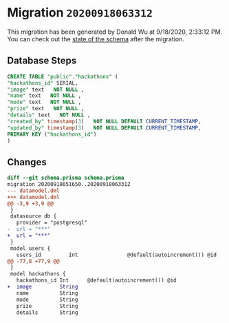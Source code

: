 # Migration `20200918063312`

This migration has been generated by Donald Wu at 9/18/2020, 2:33:12 PM.
You can check out the [state of the schema](./schema.prisma) after the migration.

## Database Steps

```sql
CREATE TABLE "public"."hackathons" (
"hackathons_id" SERIAL,
"image" text   NOT NULL ,
"name" text   NOT NULL ,
"mode" text   NOT NULL ,
"prize" text   NOT NULL ,
"details" text   NOT NULL ,
"created_by" timestamp(3)   NOT NULL DEFAULT CURRENT_TIMESTAMP,
"updated_by" timestamp(3)   NOT NULL DEFAULT CURRENT_TIMESTAMP,
PRIMARY KEY ("hackathons_id")
)
```

## Changes

```diff
diff --git schema.prisma schema.prisma
migration 20200918051650..20200918063312
--- datamodel.dml
+++ datamodel.dml
@@ -3,9 +3,9 @@
 }
 datasource db {
   provider = "postgresql"
-  url = "***"
+  url = "***"
 }
 model users {
   users_id         Int                @default(autoincrement()) @id
@@ -77,8 +77,9 @@
 }
 model hackathons {
   hackathons_id Int      @default(autoincrement()) @id
+  image         String
   name          String
   mode          String
   prize         String
   details       String
```


